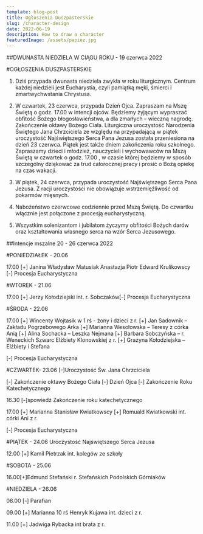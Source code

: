 ```yaml
---
template: blog-post
title: Ogłoszenia Duszpasterskie
slug: /character-design
date: 2022-06-19
description: How to draw a character
featuredImage: /assets/papiez.jpg
---
```

      
##DWUNASTA NIEDZIELA W CIĄGU ROKU - 19 czerwca 2022

#OGŁOSZENIA DUSZPASTERSKIE

1. Dziś przypada dwunasta niedziela zwykła w roku liturgicznym. Centrum każdej niedzieli jest Eucharystia, czyli pamiątką męki, śmierci i zmartwychwstania Chrystusa. 

2. W czwartek, 23 czerwca, przypada Dzień Ojca. Zapraszam na Mszę Świętą o godz. 17.00  w intencji ojców. Będziemy żyjącym wypraszać obfitość Bożego błogosławieństwa, a dla zmarłych – wieczną nagrodę. Zakończenie oktawy Bożego Ciała. Liturgiczna uroczystość Narodzenia Świętego Jana Chrzciciela ze względu na przypadającą w piątek uroczystość Najświętszego Serca Pana Jezusa została przeniesiona na dzień 23 czerwca. Piątek jest także dniem zakończenia roku szkolnego. Zapraszamy dzieci i młodzież, nauczycieli i wychowawców na Mszą Świętą  w czwartek o godz. 17.00 , w czasie której będziemy w sposób szczególny dziękować za trud całorocznej pracy i prosić o Bożą opiekę na czas wakacji. 

3. W piątek, 24 czerwca, przypada uroczystość Najświętszego Serca Pana Jezusa. Z racji uroczystości nie obowiązuje wstrzemięźliwość od pokarmów mięsnych.

4. Nabożeństwo czerwcowe codziennie przed Mszą Świętą. Do czwartku włącznie jest połączone z procesją eucharystyczną. 

5. Wszystkim solenizantom i jubilatom życzymy obfitości Bożych darów oraz kształtowania własnego serca na wzór Serca Jezusowego.

##Intencje mszalne 20 - 26 czerwca   2022

#PONIEDZIAŁEK -  20.06 

17.00 [+] Janina Władysław Matusiak Anastazja Piotr Edward Krulikowscy [-] Procesja Eucharystyczna 

#WTOREK  -  21.06

17.00 [+] Jerzy Kołodziejski int. r. Sobczaków[-] Procesja Eucharystyczna

#ŚRODA - 22.06

17.00 [+] Wincenty Wojtasik w 1 rś  - żony i dzieci z r.
[+] Jan Sadownik – Zakładu Pogrzebowego Arka 
[+] Marianna Wesołowska – Teresy z córka Anią
[+] Alina Sochacka – Leszka Nejmana
[+] Barbara Sobczyńska – r. Weneckich Szwarc Elżbiety Klonowskiej z r. 
[+] Grażyna Kołodziejska – Elżbiety i Stefana	

[-] Procesja Eucharystyczna

#CZWARTEK-  23.06    [-]Uroczystość Św. Jana Chrzciciela

[-] Zakończenie oktawy Bożego Ciała [-] Dzień Ojca [-] Zakończenie Roku Katechetycznego

16.30 [-]spowiedź Zakończenie roku katechetycznego

17.00 [+] Marianna Stanisław Kwiatkowscy [+] Romuald Kwiatkowski int. córki Ani z r.

 [-] Procesja Eucharystyczna     

#PIĄTEK  - 24.06     Uroczystość Najświętszego Serca Jezusa

12.00 [+] Kamil Pietrzak int. kolegów ze szkoły

#SOBOTA - 25.06

16.00[+]Edmund Stefański r. Stefańskich Podolskich Górniaków

#NIEDZIELA - 26.06

08.00 [-] Parafian

09.00 [+] Marianna 10 rś Henryk Kujawa int. dzieci z r.

11.00 [+] Jadwiga Rybacka int brata z r.
